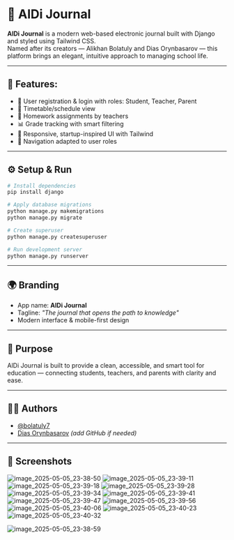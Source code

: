 
# 📘 AlDi Journal

**AlDi Journal** is a modern web-based electronic journal built with Django and styled using Tailwind CSS.  
Named after its creators — Alikhan Bolatuly and Dias Orynbasarov — this platform brings an elegant, intuitive approach to managing school life.

---

## 🚀 Features:

- 🔐 User registration & login with roles: Student, Teacher, Parent
- 📅 Timetable/schedule view
- 📝 Homework assignments by teachers
- 📊 Grade tracking with smart filtering
- 🎨 Responsive, startup-inspired UI with Tailwind
- 🧭 Navigation adapted to user roles

---

## ⚙️ Setup & Run

```bash
# Install dependencies
pip install django

# Apply database migrations
python manage.py makemigrations
python manage.py migrate

# Create superuser
python manage.py createsuperuser

# Run development server
python manage.py runserver
```

---

## 🌍 Branding

- App name: **AlDi Journal**
- Tagline: *"The journal that opens the path to knowledge"*
- Modern interface & mobile-first design

---

## 🧠 Purpose

AlDi Journal is built to provide a clean, accessible, and smart tool for education — connecting students, teachers, and parents with clarity and ease.

---

## 🧑‍💻 Authors

- [@bolatuly7](https://github.com/bolatuly7)
- [Dias Orynbasarov](#) *(add GitHub if needed)*

---

## 📸 Screenshots


![image_2025-05-05_23-38-50](https://github.com/user-attachments/assets/0fe49672-c99c-4c47-86df-310eb46588c7)
![image_2025-05-05_23-39-11](https://github.com/user-attachments/assets/0ad76afd-bda1-4663-908b-99088fe4f58f)
![image_2025-05-05_23-39-18](https://github.com/user-attachments/assets/ecbf5a14-8647-4e96-9316-fd1ec4c2828f)
![image_2025-05-05_23-39-28](https://github.com/user-attachments/assets/ebac064e-08d0-41f6-b23a-f08df6a40d13)
![image_2025-05-05_23-39-34](https://github.com/user-attachments/assets/d03a43d6-4f95-458a-a2e5-b2eb5fd23428)
![image_2025-05-05_23-39-41](https://github.com/user-attachments/assets/206af48e-d6fb-41f5-a90a-e45921d84d5e)
![image_2025-05-05_23-39-47](https://github.com/user-attachments/assets/ab77b730-d02f-4869-8f37-d337ffe9bf42)
![image_2025-05-05_23-39-56](https://github.com/user-attachments/assets/93d6a5f0-0d7d-41bd-816e-1df433c91450)
![image_2025-05-05_23-40-06](https://github.com/user-attachments/assets/b97afc60-29c2-4d2d-963d-9309f3ce0cf1)
![image_2025-05-05_23-40-23](https://github.com/user-attachments/assets/0ccf8194-cf22-4c7e-aede-224882434421)
![image_2025-05-05_23-40-32](https://github.com/user-attachments/assets/2b58942b-d4a9-4430-8d06-1ebfdccfd6e0)

![image_2025-05-05_23-38-59](https://github.com/user-attachments/assets/663bbccb-cfcb-4a90-a71d-924795c291b2)
